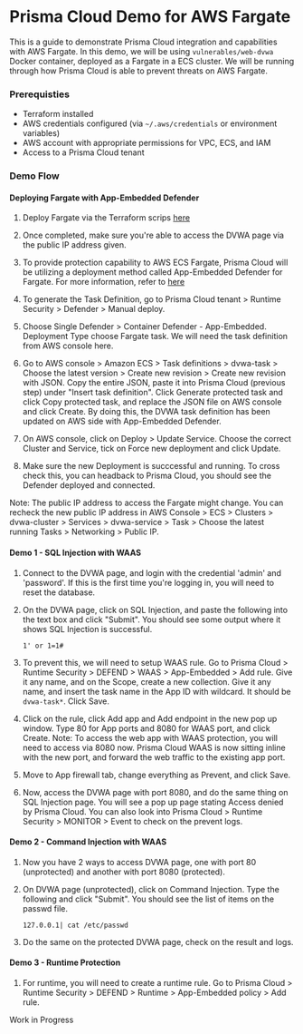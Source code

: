 # Prisma Cloud Demo for AWS Fargate
This is a guide to demonstrate Prisma Cloud integration and capabilities with AWS Fargate. In this demo, we will be using `vulnerables/web-dvwa` Docker container, deployed as a Fargate in a ECS cluster. We will be running through how Prisma Cloud is able to prevent threats on AWS Fargate. 

### Prerequisties

- Terraform installed
- AWS credentials configured (via `~/.aws/credentials` or environment variables)
- AWS account with appropriate permissions for VPC, ECS, and IAM
- Access to a Prisma Cloud tenant

### Demo Flow

#### Deploying Fargate with App-Embedded Defender
1. Deploy Fargate via the Terraform scrips [here](https://github.com/chiangyaw/aws-dvwa-fargate)

2. Once completed, make sure you're able to access the DVWA page via the public IP address given.

3. To provide protection capability to AWS ECS Fargate, Prisma Cloud will be utilizing a deployment method called App-Embedded Defender for Fargate. For more information, refer to [here](https://docs.prismacloud.io/en/compute-edition/22-12/admin-guide/install/install-defender/install-app-embedded-defender-fargate)

4. To generate the Task Definition, go to Prisma Cloud tenant > Runtime Security > Defender > Manual deploy.

5. Choose Single Defender > Container Defender - App-Embedded. Deployment Type choose Fargate task. We will need the task definition from AWS console here.

6. Go to AWS console > Amazon ECS > Task definitions > dvwa-task > Choose the latest version > Create new revision > Create new revision with JSON. Copy the entire JSON, paste it into Prisma Cloud (previous step) under "Insert task definition". Click Generate protected task and click Copy protected task, and replace the JSON file on AWS console and click Create. By doing this, the DVWA task definition has been updated on AWS side with App-Embedded Defender.

7. On AWS console, click on Deploy > Update Service. Choose the correct Cluster and Service, tick on Force new deployment and click Update. 

8. Make sure the new Deployment is succcessful and running. To cross check this, you can headback to Prisma Cloud, you should see the Defender deployed and connected.

Note: The public IP address to access the Fargate might change. You can recheck the new public IP address in AWS Console > ECS > Clusters > dvwa-cluster > Services > dvwa-service > Task > Choose the latest running Tasks > Networking > Public IP.

#### Demo 1 - SQL Injection with WAAS
1. Connect to the DVWA page, and login with the credential 'admin' and 'password'. If this is the first time you're logging in, you will need to reset the database.

2. On the DVWA page, click on SQL Injection, and paste the following into the text box and click "Submit". You should see some output where it shows SQL Injection is successful.
    ```
    1' or 1=1#
    ```

3. To prevent this, we will need to setup WAAS rule. Go to Prisma Cloud > Runtime Security > DEFEND > WAAS > App-Embedded > Add rule. Give it any name, and on the Scope, create a new collection. Give it any name, and insert the task name in the App ID with wildcard. It should be ```dvwa-task*```. Click Save.

4. Click on the rule, click Add app and Add endpoint in the new pop up window. Type 80 for App ports and 8080 for WAAS port, and click Create.
    Note: To access the web app with WAAS protection, you will need to access via 8080 now. Prisma Cloud WAAS is now sitting inline with the new port, and forward the web traffic to the existing app port. 

5. Move to App firewall tab, change everything as Prevent, and click Save. 

6. Now, access the DVWA page with port 8080, and do the same thing on SQL Injection page. You will see a pop up page stating Access denied by Prisma Cloud. You can also look into Prisma Cloud > Runtime Security > MONITOR > Event to check on the prevent logs.

#### Demo 2 - Command Injection with WAAS
1. Now you have 2 ways to access DVWA page, one with port 80 (unprotected) and another with port 8080 (protected). 

2. On DVWA page (unprotected), click on Command Injection. Type the following and click "Submit". You should see the list of items on the passwd file.
    ```
    127.0.0.1| cat /etc/passwd
    ```

3. Do the same on the protected DVWA page, check on the result and logs.


#### Demo 3 - Runtime Protection
1. For runtime, you will need to create a runtime rule. Go to Prisma Cloud > Runtime Security > DEFEND > Runtime > App-Embedded policy > Add rule.

Work in Progress